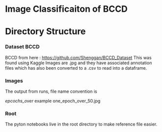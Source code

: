 # Image Classificaiton of BCCD

# Directory Structure

### Dataset BCCD
BCCD from here : https://github.com/Shenggan/BCCD_Dataset
This was found using Kaggle
Images are .jpg and they have associated annotation files which has also been converted to a .csv to read into a dataframe.


### Images
The output from runs, file name convention is

<number of epochs>_epcochs_over_<number of images>
example
one_epoch_over_50.jpg
  
### Root

The pyton notebooks live in the root directory to make reference file easier.
